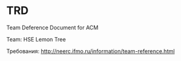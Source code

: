 # TRD
Team Deference Document for ACM

Team: HSE Lemon Tree

Требования: http://neerc.ifmo.ru/information/team-reference.html
